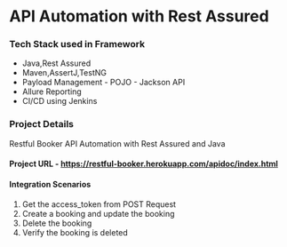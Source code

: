 # API Automation with Rest Assured

### Tech Stack used in Framework
- Java,Rest Assured
- Maven,AssertJ,TestNG
- Payload Management - POJO - Jackson API
- Allure Reporting
- CI/CD using Jenkins

### Project Details
Restful Booker API Automation with Rest Assured and Java

#### Project URL - https://restful-booker.herokuapp.com/apidoc/index.html

#### Integration Scenarios
1. Get the access_token from POST Request
2. Create a booking and update the booking
3. Delete the booking
4. Verify the booking is deleted